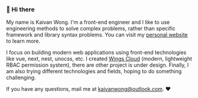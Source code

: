 ### 👋 Hi there 

My name is Kaivan Wong. I'm a front-end engineer and I like to use engineering methods to solve complex problems, rather than specific framework and library syntax problems. You can visit my [personal website](https://kaivanwong.me/) to learn more.

I focus on building modern web applications using front-end technologies like vue, next, nest, unocss, etc. I created [Wings Cloud](https://github.com/wingscloud) (modern, lightweight RBAC permission system), there are other project is under design. Finally, I am also trying different technologies and fields, hoping to do something challenging.

If you have any questions, mail me at <a href="mailto:kaivanwong@outlook.com">kaivanwong@outlook.com</a>. ❤️
